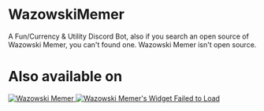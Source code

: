 # WazowskiMemer
A Fun/Currency &amp; Utility Discord Bot, also if you search an open source of Wazowski Memer, you can't found one. Wazowski Memer isn't open source.

# Also available on

<a href="https://top.gg/bot/757307068943302776">
    <img src="https://top.gg/api/widget/757307068943302776.svg" alt="Wazowski Memer" />
</a>

<a href="https://botsfordiscord.com/bots/757307068943302776" >
            <img src="https://botsfordiscord.com/api/bot/757307068943302776/widget" title="Visit Wazowski Memer listed on Bots for Discord!" alt="Wazowski Memer's Widget Failed to Load" /></a>
